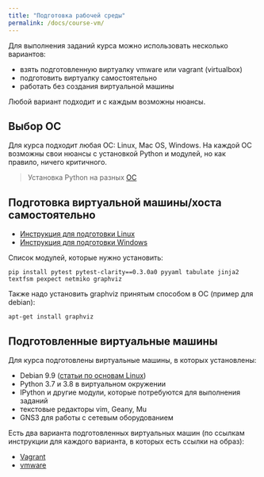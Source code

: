 ```yaml
---
title: "Подготовка рабочей среды"
permalink: /docs/course-vm/
---
```


Для выполнения заданий курса можно использовать несколько вариантов:

* взять подготовленную виртуалку vmware или vagrant (virtualbox)
* подготовить виртуалку самостоятельно
* работать без создания виртуальной машины

Любой вариант подходит и с каждым возможны нюансы.

## Выбор ОС

Для курса подходит любая ОС: Linux, Mac OS, Windows.
На каждой ОС возможны свои нюансы с установкой Python и модулей, но как правило, ничего критичного.

> Установка Python на разных [ОС](https://realpython.com/installing-python/)

## Подготовка виртуальной машины/хоста самостоятельно

* [Инструкция для подготовки Linux](/docs/pynenglinux/)
* [Инструкция для подготовки Windows](/docs/pynengwindows/)

Список модулей, которые нужно установить:

```
pip install pytest pytest-clarity==0.3.0a0 pyyaml tabulate jinja2 textfsm pexpect netmiko graphviz
```

Также надо установить graphviz принятым способом в ОС (пример для debian):

```
apt-get install graphviz
```

## Подготовленные виртуальные машины

Для курса подготовлены виртуальные машины, в которых установлены:

* Debian 9.9 ([статьи по основам Linux](https://pyneng.github.io/docs/linux/))
* Python 3.7 и 3.8 в виртуальном окружении
* IPython и другие модули, которые потребуются для выполнения заданий
* текстовые редакторы vim, Geany, Mu
* GNS3 для работы с сетевым оборудованием

Есть два варианта подготовленных виртуальных машин (по ссылкам инструкции для каждого варианта, в которых есть ссылки на образ):

* [Vagrant](https://docs.google.com/document/d/1tIb8prINPM7uhyFxIhSSIF1-jckN_OWkKaO8zHQus9g/edit?usp=sharing)
* [vmware](https://drive.google.com/open?id=1r7Si9xTphdWp79sKxDhVk2zjWGggfy5Z6h8cKCLP5Cs)

